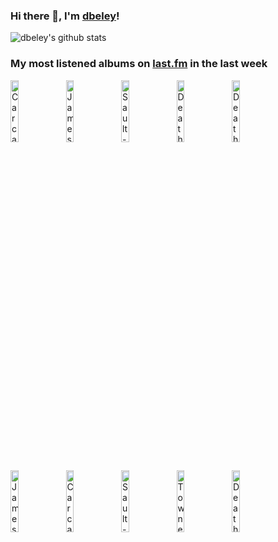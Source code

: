 ### Hi there 👋, I'm [dbeley](https://dbeley.ovh/en)!

![dbeley's github stats](https://github-readme-stats.vercel.app/api?username=dbeley)

### My most listened albums on [last.fm](https://www.last.fm/user/d_beley) in the last week

[<img src='https://lastfm.freetls.fastly.net/i/u/300x300/5ad20942346f48d6b4e7f18d107c4a3b.png' width='16%' height='16%' alt='Carcass - Heartwork'>](https://www.last.fm/music/carcass/heartwork)&nbsp;
[<img src='https://lastfm.freetls.fastly.net/i/u/300x300/56b19871d265474184f106819eed3e58.png' width='16%' height='16%' alt='James - Laid'>](https://www.last.fm/music/james/laid)&nbsp;
[<img src='https://lastfm.freetls.fastly.net/i/u/300x300/8c1f71cb0cb8af2641be8c6aa39dcc6a.jpg' width='16%' height='16%' alt='Sault - 7'>](https://www.last.fm/music/sault/7)&nbsp;
[<img src='https://lastfm.freetls.fastly.net/i/u/300x300/459b51d39e5447e8c7f86ea0a8b34487.png' width='16%' height='16%' alt='Death - Symbolic'>](https://www.last.fm/music/death/symbolic)&nbsp;
[<img src='https://lastfm.freetls.fastly.net/i/u/300x300/67cce6faf4654ab0cadc010fcf20ac79.png' width='16%' height='16%' alt='Death - The Sound of Perseverance'>](https://www.last.fm/music/death/the%2bsound%2bof%2bperseverance)&nbsp;
<br>
[<img src='https://lastfm.freetls.fastly.net/i/u/300x300/a1d28bf3e1c5c6f3d6405d6e05911906.jpg' width='16%' height='16%' alt='James - Gold Mother'>](https://www.last.fm/music/james/gold%2bmother)&nbsp;
[<img src='https://lastfm.freetls.fastly.net/i/u/300x300/d07f678de3ddf5df712c2d3542abfdb6.jpg' width='16%' height='16%' alt='Carcass - Necroticism: Descanting the Insalubrious'>](https://www.last.fm/music/carcass/necroticism%253a%2bdescanting%2bthe%2binsalubrious)&nbsp;
[<img src='https://lastfm.freetls.fastly.net/i/u/300x300/ebaf50a931e84c5264c1b85408259830.jpg' width='16%' height='16%' alt='Sault - Untitled (Black Is)'>](https://www.last.fm/music/sault/untitled%2b%2528black%2bis%2529)&nbsp;
[<img src='https://lastfm.freetls.fastly.net/i/u/300x300/c52eb3539f0d4029c019dcc6aef4309a.jpg' width='16%' height='16%' alt='Townes Van Zandt - Our Mother the Mountain'>](https://www.last.fm/music/townes%2bvan%2bzandt/our%2bmother%2bthe%2bmountain)&nbsp;
[<img src='https://lastfm.freetls.fastly.net/i/u/300x300/835e77c872c8474abfe310c4ab3b7f50.jpg' width='16%' height='16%' alt='Death - Individual Thought Patterns'>](https://www.last.fm/music/death/individual%2bthought%2bpatterns)&nbsp;
<br>
